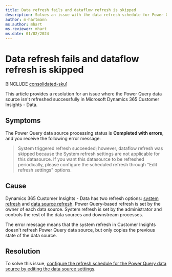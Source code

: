 ```yaml
---
title: Data refresh fails and dataflow refresh is skipped
description: Solves an issue with the data refresh schedule for Power Query-based data sources in Dynamics 365 Customer Insights - Data.
author: m-hartmann
ms.author: mhart
ms.reviewer: mhart
ms.date: 01/02/2024
---
```

# Data refresh fails and dataflow refresh is skipped

[!INCLUDE [consolidated-sku](../../includes/consolidated-sku.md)]

This article provides a resolution for an issue where the Power Query data source isn't refreshed successfully in Microsoft Dynamics 365 Customer Insights - Data.

## Symptoms

The Power Query data source processing status is **Completed with errors**, and you receive the following error message:

> System triggered refresh succeeded; however, dataflow refresh was skipped because the System refresh settings are not applicable for this datasource. If you want this datasource to be refreshed periodically, please configure the scheduled refresh through "Edit refresh settings" options.

## Cause

Dynamics 365 Customer Insights - Data has two refresh options: [system refresh](/dynamics365/customer-insights/data/schedule-refresh) and [data source refresh](/dynamics365/customer-insights/data/data-sources-manage#refresh-data-sources). Power Query-based refresh is set by the owner of each data source. System refresh is set by the administrator and controls the rest of the data sources and downstream processes.

The error message means that the system refresh in Customer Insights doesn't refresh Power Query data source, but only copies the previous state of the data source.

## Resolution

To solve this issue, [configure the refresh schedule for the Power Query data source by editing the data source settings](/dynamics365/customer-insights/data/schedule-refresh).
